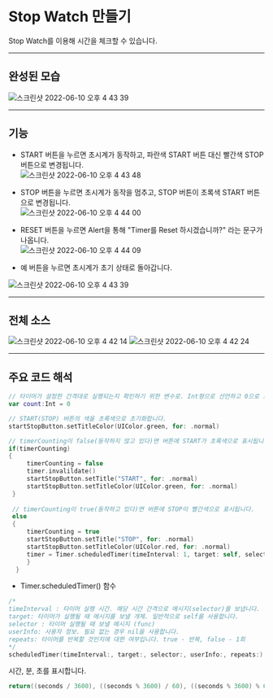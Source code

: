 # Stop Watch 만들기
Stop Watch를 이용해 시간을 체크할 수 있습니다.

---
## 완성된 모습
![스크린샷 2022-06-10 오후 4 43 39](https://user-images.githubusercontent.com/106981296/173396452-6ae8ee52-fc3a-475b-9406-b3c03203f2e6.png)

---
## 기능
* START 버튼을 누르면 초시계가 동작하고, 파란색 START 버튼 대신 빨간색 STOP 버튼으로 변경됩니다.  
![스크린샷 2022-06-10 오후 4 43 48](https://user-images.githubusercontent.com/106981296/173396930-69993b41-a630-4959-b02a-25023eff6f6e.png)  

* STOP 버튼을 누르면 초시계가 동작을 멈추고, STOP 버튼이 초록색 START 버튼으로 변경됩니다.  
 ![스크린샷 2022-06-10 오후 4 44 00](https://user-images.githubusercontent.com/106981296/173397523-228a9fcc-40f7-4174-9fd8-1ebd5973a276.png)

* RESET 버튼을 누르면 Alert을 통해 "Timer를 Reset 하시겠습니까?" 라는 문구가 나옵니다.  
![스크린샷 2022-06-10 오후 4 44 09](https://user-images.githubusercontent.com/106981296/173397979-1761dfe1-e7c5-4eaf-b9d2-878968550314.png)  

* 예 버튼을 누르면 초시계가 초기 상태로 돌아갑니다.  

![스크린샷 2022-06-10 오후 4 43 39](https://user-images.githubusercontent.com/106981296/173398413-0ddcfcb7-ae45-4624-8b6e-66a2d2816df6.png)

---
## 전체 소스
![스크린샷 2022-06-10 오후 4 42 14](https://user-images.githubusercontent.com/106981296/173398523-179aa6f3-ccb8-4dcc-ac42-ffbefbb5b92f.png)
![스크린샷 2022-06-10 오후 4 42 24](https://user-images.githubusercontent.com/106981296/173398557-fba95fe0-b1df-4910-8e47-6f84c8bcdc42.png)

---

## 주요 코드 해석

```SWIFT
// 타이머가 설정한 간격대로 실행되는지 확인하기 위한 변수로. Int형으로 선언하고 0으로 초기화 하였습니다.
var count:Int = 0
```

```SWIFT
// START(STOP) 버튼의 색을 초록색으로 초기화합니다.
startStopButton.setTitleColor(UIColor.green, for: .normal)
```

```SWIFT
// timerCounting이 false(동작하지 않고 있다)면 버튼에 START가 초록색으로 표시됩니다. 
if(timerCounting)
{
     timerCounting = false
     timer.invalildate()
     startStopButton.setTitle("START", for: .normal)
     startStopButton.setTitleColor(UIColor.green, for: .normal)
 }
 
 // timerCounting이 true(동작하고 있다)면 버튼에 STOP이 빨간색으로 표시됩니다.
 else
 {
     timerCounting = true
     startStopButton.setTitle("STOP", for: .normal)
     startStopButton.setTitleColor(UIColor.red, for: .normal)
     timer = Timer.scheduledTimer(timeInterval: 1, target: self, selector: #selector(timerCounter), userInfo: nil, repeats: true)
     }
  }
```

* Timer.scheduledTimer() 함수
```SWIFT
/* 
timeInterval : 타이머 실행 시간. 해당 시간 간격으로 메시지(selector)를 보냅니다.
target: 타이머가 실행될 때 메시지를 보낼 개체. 일반적으로 self를 사용합니다.
selector : 타이머 실행될 때 보낼 메시지 (func)
userInfo: 사용자 정보. 필요 없는 경우 nil을 사용합니다.
repeats: 타이머를 반복할 것인지에 대한 여부입니다. true - 반복, false - 1회
*/
scheduledTimer(timeInterval:, target:, selector:, userInfo:, repeats:)
```
시간, 분, 초를 표시합니다.
```SWIFT
return((seconds / 3600), ((seconds % 3600) / 60), ((seconds % 3600) % 60))
